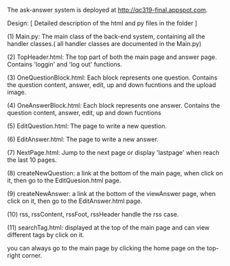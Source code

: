 

The ask-answer system is deployed at http://qc319-final.appspot.com.

Design: [ Detailed description of the html and py files in the folder ]

(1) Main.py: The main class of the back-end system, containing all the handler classes.( all handler classes are documented in the Main.py)

(2) TopHeader.html: The top part of both the main page and answer page. Contains 'loggin' and 'log out' functions.

(3) OneQuestionBlock.html: Each block represents one question. Contains the question content, answer, edit, up and down fucntions and the upload image.

(4) OneAnswerBlock.html: Each block represents one answer. Contains the question content, answer, edit, up and down fucntions

(5) EditQuestion.html: The page to write a new question.

(6) EditAnswer.html: The page to write a new answer.

(7) NextPage.html: Jump to the next page or display 'lastpage' when reach the last 10 pages.

(8) createNewQuestion: a link at the bottom of the main page, when click on it, then go to the EditQuesion.html page.

(9) createNewAnswer: a link at the bottom of the viewAnswer page, when click on it, then go to the EditAnswer.html page.

(10) rss, rssContent, rssFoot, rssHeader handle the rss case.

(11) searchTag.html: displayed at the top of the main page and can view different tags by click on it.

you can always go to the main page by clicking the home page on the top-right corner.
